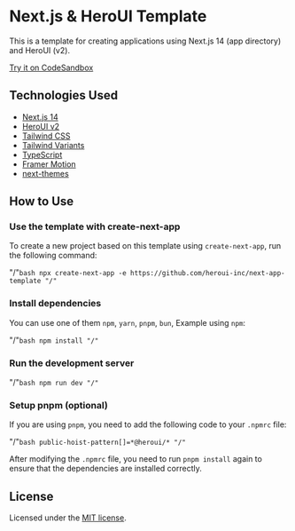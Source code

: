 # Next.js & HeroUI Template

This is a template for creating applications using Next.js 14 (app directory) and HeroUI (v2).

[Try it on CodeSandbox](https://githubbox.com/heroui-inc/heroui/next-app-template)

## Technologies Used

- [Next.js 14](https://nextjs.org/docs/getting-started)
- [HeroUI v2](https://heroui.com/)
- [Tailwind CSS](https://tailwindcss.com/)
- [Tailwind Variants](https://tailwind-variants.org)
- [TypeScript](https://www.typescriptlang.org/)
- [Framer Motion](https://www.framer.com/motion/)
- [next-themes](https://github.com/pacocoursey/next-themes)

## How to Use

### Use the template with create-next-app

To create a new project based on this template using `create-next-app`, run the following command:

"/"`bash
npx create-next-app -e https://github.com/heroui-inc/next-app-template
"/"`

### Install dependencies

You can use one of them `npm`, `yarn`, `pnpm`, `bun`, Example using `npm`:

"/"`bash
npm install
"/"`

### Run the development server

"/"`bash
npm run dev
"/"`

### Setup pnpm (optional)

If you are using `pnpm`, you need to add the following code to your `.npmrc` file:

"/"`bash
public-hoist-pattern[]=*@heroui/*
"/"`

After modifying the `.npmrc` file, you need to run `pnpm install` again to ensure that the dependencies are installed correctly.

## License

Licensed under the [MIT license](https://github.com/heroui-inc/next-app-template/blob/main/LICENSE).

